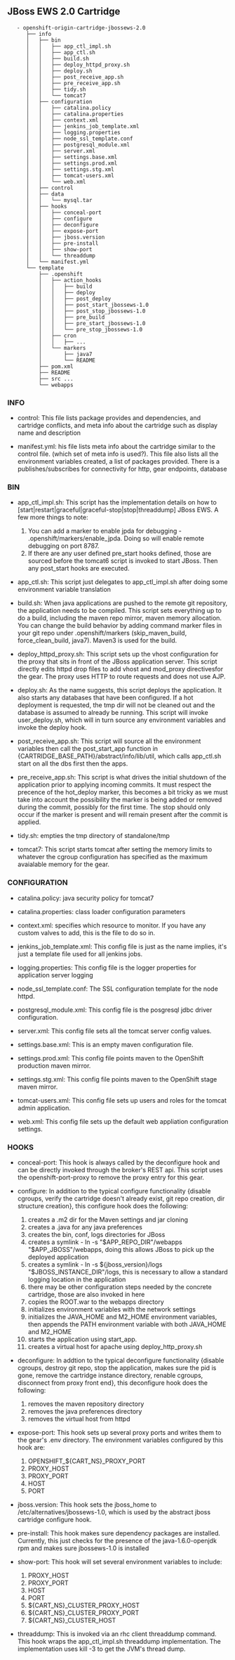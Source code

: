 ## JBoss EWS 2.0 Cartridge ##

       - openshift-origin-cartridge-jbossews-2.0
          ├── info
          │   ├── bin
          │   │   ├── app_ctl_impl.sh
          │   │   ├── app_ctl.sh
          │   │   ├── build.sh
          │   │   ├── deploy_httpd_proxy.sh
          │   │   ├── deploy.sh
          │   │   ├── post_receive_app.sh
          │   │   ├── pre_receive_app.sh
          │   │   ├── tidy.sh
          │   │   └── tomcat7
          │   ├── configuration
          │   │   ├── catalina.policy
          │   │   ├── catalina.properties
          │   │   ├── context.xml
          │   │   ├── jenkins_job_template.xml
          │   │   ├── logging.properties
          │   │   ├── node_ssl_template.conf
          │   │   ├── postgresql_module.xml
          │   │   ├── server.xml
          │   │   ├── settings.base.xml
          │   │   ├── settings.prod.xml
          │   │   ├── settings.stg.xml
          │   │   ├── tomcat-users.xml
          │   │   └── web.xml
          │   ├── control
          │   ├── data
          │   │   └── mysql.tar
          │   ├── hooks
          │   │   ├── conceal-port
          │   │   ├── configure
          │   │   ├── deconfigure
          │   │   ├── expose-port
          │   │   ├── jboss.version
          │   │   ├── pre-install
          │   │   ├── show-port
          │   │   └── threaddump
          │   └── manifest.yml
          └── template
              ├── .openshift
              │   ├── action_hooks
              │   │   ├── build
              │   │   ├── deploy
              │   │   ├── post_deploy
              │   │   ├── post_start_jbossews-1.0
              │   │   ├── post_stop_jbossews-1.0
              │   │   ├── pre_build
              │   │   ├── pre_start_jbossews-1.0
              │   │   └── pre_stop_jbossews-1.0
              │   ├── cron
              │   │   ├── ...
              │   └── markers
              │       ├── java7
              │       └── README
              ├── pom.xml
              ├── README
              ├── src ...
              └── webapps

### INFO ###

- control: This file lists package provides and dependencies, and cartridge conflicts, and meta info about the cartridge such as display name and description

- manifest.yml: his file lists meta info about the cartridge similar to the control file. (which set of meta info is used?). This file also lists all the environment variables created, a list of packages provided. There is a publishes/subscribes for connectivity for http, gear endpoints, database

### BIN ###

- app_ctl_impl.sh: This script has the implementation details on how to [start|restart|graceful|graceful-stop|stop|threaddump] JBoss EWS. A few more things to note:
    1. You can add a marker to enable jpda for debugging - .openshift/markers/enable_jpda.  Doing so will enable remote debugging on port 8787.
    2. If there are any user defined pre_start hooks defined, those are sourced before the tomcat6 script is invoked to start JBoss. Then any post_start hooks are executed.

- app_ctl.sh: This script just delegates to app_ctl_impl.sh after doing some environment variable translation

- build.sh: When java applications are pushed to the remote git repository, the application needs to be compiled. This script sets everything up to do a build, including the maven repo mirror, maven memory allocation. You can change the build behavior by adding command marker files in your git repo under .openshift/markers (skip_maven_build, force_clean_build, java7). Maven3 is used for the build.

- deploy_httpd_proxy.sh: This script sets up the vhost configuration for the proxy that sits in front of the JBoss application server. This script directly edits httpd drop files to add vhost and mod_proxy directivesfor the gear. The proxy uses HTTP to route requests and does not use AJP.

- deploy.sh: As the name suggests, this script deploys the application. It also starts any databases that have been configured. If a hot deployment is requested, the tmp dir will not be cleaned out and the database is assumed to already be running. This script will invoke user_deploy.sh, which will in turn source any environment variables and invoke the deploy hook.

- post_receive_app.sh: This script will source all the environment variables then call the post_start_app function in {CARTRIDGE_BASE_PATH}/abstract/info/lib/util, which calls app_ctl.sh start on all the dbs first then the apps.

- pre_receive_app.sh: This script is what drives the initial shutdown of the application prior to applying incoming commits. It must respect the precence of the hot_deploy marker, this becomes a bit tricky as we must take into account the possibility the marker is being added or removed during the commit, possibly for the first time. The stop should only occur if the marker is present and will remain present after the commit is applied.

- tidy.sh: empties the tmp directory of standalone/tmp

- tomcat7: This script starts tomcat after setting the memory limits to whatever the cgroup configuration has specified as the maximum avaialable memory for the gear.


### CONFIGURATION ###

- catalina.policy: java security policy for tomcat7

- catalina.properties: class loader configuration parameters

- context.xml: specifies which resource to monitor.  If you have any custom valves to add, this is the file to do so in.

- jenkins_job_template.xml:  This config file is just as the name implies, it's just a template file used for all jenkins jobs.

- logging.properties: This config file is the logger properties for application server logging

- node_ssl_template.conf: The SSL configuration template for  the node httpd.

- postgresql_module.xml: This config file is the posgresql jdbc driver configuration.

- server.xml: This config file sets all the tomcat server config values.

- settings.base.xml: This is an empty maven configuration file.

- settings.prod.xml: This config file points maven to the OpenShift production maven mirror.

- settings.stg.xml: This config file points maven to the OpenShift stage maven mirror.

- tomcat-users.xml: This config file sets up users and roles for the tomcat admin application.

- web.xml: This config file sets up the default web appliation configuration settings.


### HOOKS ###

- conceal-port: This hook is always called by the deconfigure hook and can be directly invoked through the broker's REST api. This script uses the openshift-port-proxy to remove the proxy entry for this gear.

- configure: In addition to the typical configure functionality {disable cgroups, verify the cartridge doesn't already exist, git repo creation, dir structure creation}, this configure hook does the following:
    1. creates a .m2 dir for the Maven settings and jar cloning
    2. creates a .java for any java preferences
    3. creates the bin, conf, logs directories for JBoss
    4. creates a symlink - ln -s "$APP_REPO_DIR"/webapps "$APP_JBOSS"/webapps, doing this allows JBoss to pick up the deployed application
    5. creates a symlink - ln -s ${jboss_version}/logs "$JBOSS_INSTANCE_DIR"/logs, this is necessary to allow a standard logging location in the application
    6. there may be other configuration steps needed by the concrete cartridge, those are also invoked in here
    7. copies the ROOT.war to the webapps directory
    8. initializes environment variables with the network settings
    9. initializes the JAVA_HOME and M2_HOME environment variables, then appends the PATH environment variable with both JAVA_HOME and M2_HOME
    10. starts the application using start_app.
    11. creates a virtual host for apache using deploy_http_proxy.sh

- deconfigure: In addtion to the typical deconfigure functionality {disable cgroups, destroy git repo, stop the application, makes sure the pid is gone, remove the cartridge instance directory, renable cgroups, disconnect from proxy front end}, this deconfigure hook does the following:
    1. removes the maven repository directory
    2. removes the java preferences directory
    3. removes the virtual host from httpd

- expose-port: This hook sets up several proxy ports and writes them to the gear's .env directory.  The environment variables configured by this hook are:
    1. OPENSHIFT_${CART_NS}_PROXY_PORT
    2. PROXY_HOST
    3. PROXY_PORT
    4. HOST
    5. PORT

- jboss.version: This hook sets the jboss_home to /etc/alternatives/jbossews-1.0, which is used by the abstract jboss cartridge configure hook.

- pre-install: This hook makes sure dependency packages are installed. Currently, this just checks for the presence of the java-1.6.0-openjdk rpm and makes sure jbossews-1.0 is installed

- show-port: This hook will set several environment variables to include:
    1. PROXY_HOST
    2. PROXY_PORT
    3. HOST
    4. PORT
    5. ${CART_NS}_CLUSTER_PROXY_HOST
    6. ${CART_NS}_CLUSTER_PROXY_PORT
    7. ${CART_NS}_CLUSTER_HOST

- threaddump: This is invoked via an rhc client threaddump command.  This hook wraps the app_ctl_impl.sh threaddump implementation.  The implementation uses kill -3 to get the JVM's thread dump.

